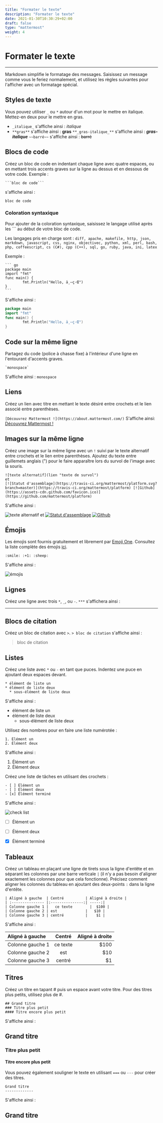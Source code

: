 ```yaml
---
title: "Formater le texte"
description: "Formater le texte"
date: 2021-01-30T10:30:29+02:00
draft: false
type: "mattermost"
weight: 4
---
```


# Formater le texte
_____


Markdown simplifie le formatage des messages. Saisissez un message comme vous le feriez normalement, et utilisez les règles suivantes pour l'afficher avec un formatage spécial.

## Styles de texte

Vous pouvez utiliser `_` ou `*` autour d'un mot pour le mettre en italique. Mettez-en deux pour le mettre en gras.
*  `_italique_` s'affiche ainsi : _italique_
*  `**gras**` s'affiche ainsi : **gras**
`**_gras-italique_**` s'affiche ainsi : **_gras-italique_**
`~~barré~~` s'affiche ainsi : ~~barré~~


## Blocs de code

Créez un bloc de code en indentant chaque ligne avec quatre espaces, ou en mettant trois accents graves sur la ligne au dessus et en dessous de votre code.
Exemple :

` ```bloc de code``` `


s'affiche ainsi :

```
bloc de code
```


### Coloration syntaxique


Pour ajouter de la coloration syntaxique, saisissez le langage utilisé après les ``` au début de votre bloc de code.

Les langages pris en charge sont :
`diff, apache, makefile, http, json, markdown, javascript, css, nginx, objectivec, python, xml, perl, bash, php, coffeescript, cs (C#), cpp (C++), sql, go, ruby, java, ini, latex`


Exemple :

    ``` go
    package main
    import "fmt"
    func main() {
            fmt.Println("Hello, ä¸–ç·Œ")
    }
    ```

S'affiche ainsi :

``` go
package main
import "fmt"
func main() {
        fmt.Println("Hello, ä¸–ç·Œ")
}
```


## Code sur la même ligne


Partagez du code (police à chasse fixe) à l'intérieur d'une ligne en l'entourant d'accents graves.

```
`monospace`
```
S'affiche ainsi : `monospace`


## Liens


Créez un lien avec titre en mettant le texte désiré entre crochets et le lien associé entre parenthèses.

`[Découvrez Mattermost !](https://about.mattermost.com/)`
S'affiche ainsi: [Découvrez Mattermost !](https://about.mattermost.com/)


## Images sur la même ligne


Créez une image sur la même ligne avec un `!` suivi par le texte alternatif entre crochets et le lien entre parenthèses. Ajoutez du texte entre guillemets anglais (") pour le faire apparaître lors du survol de l'image avec la souris.


```
![texte alternatif](lien "texte de survol")
et
[![Statut d'assemblage](https://travis-ci.org/mattermost/platform.svg?branch=master)](https://travis-ci.org/mattermost/platform) [![Github](https://assets-cdn.github.com/favicon.ico)](https://github.com/mattermost/platform)
```
S'affiche ainsi :

![texte alternatif](lien "texte de survol")
et
[![Statut d'assemblage](https://travis-ci.org/mattermost/platform.svg?branch=master)](https://travis-ci.org/mattermost/platform) [![Github](https://assets-cdn.github.com/favicon.ico)](https://github.com/mattermost/platform)



## Émojis



Les émojis sont fournis gratuitement et librement par [Emoji One](http://emojione.com/). Consultez la liste complète des émojis [ici](http://emoji.codes/).
```
:smile: :+1: :sheep:
```
S'affiche ainsi :

![émojis](../../images/Emoji1.PNG)



## Lignes

Créez une ligne avec trois `*`, `_`, ou `-`.
`***` s'affichera ainsi :
***


## Blocs de citation



Créez un bloc de citation avec `>`.
`> bloc de citation` s'affiche ainsi :
> bloc de citation


## Listes


Créez une liste avec `*` ou `-` en tant que puces. Indentez une puce en ajoutant deux espaces devant.

```
* élément de liste un
* élément de liste deux
  * sous-élément de liste deux
```

S'affiche ainsi :
* élément de liste un
* élément de liste deux
  * sous-élément de liste deux


Utilisez des nombres pour en faire une liste numérotée :

```
1. Élément un
2. Élément deux
```

S'affiche ainsi :
1. Élément un
2. Élément deux

Créez une liste de tâches en utilisant des crochets :

```
- [ ] Élément un
- [ ] Élément deux
- [x] Élément terminé
```

S'affiche ainsi :


![check list](../../images/checklist.PNG)

-[ ] Élément un
-[ ] Élément deux
-[x] Élément terminé



## Tableaux

Créez un tableau en plaçant une ligne de tirets sous la ligne d'entête et en séparant les colonnes par une barre verticale `|` (il n'y a pas besoin d'aligner exactement les colonnes pour que cela fonctionne). Précisez comment aligner les colonnes du tableau en ajoutant des deux-points `:` dans la ligne d'entête.

```
| Aligné à gauche  | Centré          | Aligné à droite |
| :--------------- |:---------------:| -----:|
| Colonne gauche 1 |   ce texte        |  $100 |
| Colonne gauche 2 | est             |   $10 |
| Colonne gauche 3 | centré          |    $1 |
```

S'affiche ainsi :

| Aligné à gauche  | Centré          | Aligné à droite |
| :--------------- |:---------------:| -----:|
| Colonne gauche 1 | ce texte        |  $100 |
| Colonne gauche 2 | est             |   $10 |
| Colonne gauche 3 | centré          |    $1 |


## Titres


Créez un titre en tapant # puis un espace avant votre titre. Pour des titres plus petits, utilisez plus de #.


```
## Grand titre
### Titre plus petit
#### Titre encore plus petit
```


S'affiche ainsi :


## Grand titre
### Titre plus petit
#### Titre encore plus petit


Vous pouvez également souligner le texte en utilisant `===` ou `---` pour créer des titres.


```
Grand titre
-------------
```
S'affiche ainsi :

Grand titre
-----------
